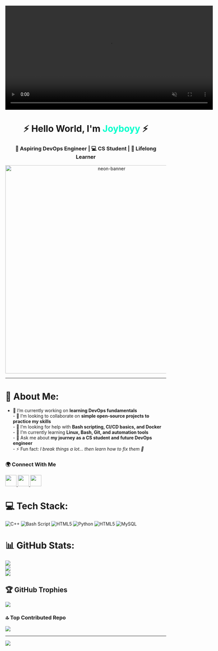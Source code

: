 <p align="center">
  <video autoplay loop muted playsinline width="650">
    <source src="https://github.com/joyboyy23/assets/raw/refs/heads/main/video_2025-09-05_20-57-22.mp4" type="video/mp4">
  </video>
</p>

<h1 align="center">⚡ Hello World, I'm <span style="color:#00ffcc">Joyboyy</span> ⚡</h1>
<h3 align="center">🌌 Aspiring DevOps Engineer | 💻 CS Student | 🚀 Lifelong Learner</h3>

<p align="center">
  <img src="https://i.ibb.co/hVbR9V9/neon-dev.gif" width="650" alt="neon-banner"/>
</p>

---
# 💫 About Me:
- 🔭 I’m currently working on **learning DevOps fundamentals**  <br>- 🤝 I’m looking to collaborate on **simple open-source projects to practice my skills**  <br>- 👐 I’m looking for help with **Bash scripting, CI/CD basics, and Docker**  <br>- 🌱 I’m currently learning **Linux, Bash, Git, and automation tools**  <br>- 💬 Ask me about **my journey as a CS student and future DevOps engineer**  <br>- ⚡ Fun fact: *I break things a lot… then learn how to fix them 🚀*
### 🌍 Connect With Me

<div align="left">
  <a href="https://discord.com/users/1024679734367485982" target="_blank">
  <img src="https://img.shields.io/static/v1?message=Discord&logo=discord&label=&color=7289DA&logoColor=white&style=for-the-badge" height="35" />
    </a>
  <a href="http://t.me/Jjoyboyy" target="_blank">
  <img src="https://img.shields.io/static/v1?message=Telegram&logo=telegram&label=&color=2CA5E0&logoColor=white&style=for-the-badge" height="35" />
    </a>
  <a href="https://www.facebook.com/share/16uUPrqbS9/" target="_blank">
  <img src="https://img.shields.io/static/v1?message=Facebook&logo=facebook&label=&color=1877F2&logoColor=white&style=for-the-badge" height="35" />
    </a>
</div>

# 💻 Tech Stack:
![C++](https://img.shields.io/badge/c++-%2300599C.svg?style=for-the-badge&logo=c%2B%2B&logoColor=white) ![Bash Script](https://img.shields.io/badge/bash_script-%23121011.svg?style=for-the-badge&logo=gnu-bash&logoColor=white) ![HTML5](https://img.shields.io/badge/html5-%23E34F26.svg?style=for-the-badge&logo=html5&logoColor=white) ![Python](https://img.shields.io/badge/python-3670A0?style=for-the-badge&logo=python&logoColor=ffdd54) ![HTML5](https://img.shields.io/badge/html5-%23E34F26.svg?style=for-the-badge&logo=html5&logoColor=white) ![MySQL](https://img.shields.io/badge/mysql-4479A1.svg?style=for-the-badge&logo=mysql&logoColor=white)
# 📊 GitHub Stats:
![](https://github-readme-stats.vercel.app/api?username=joyboyy23&theme=dark&hide_border=false&include_all_commits=false&count_private=false)<br/>
![](https://nirzak-streak-stats.vercel.app/?user=joyboyy23&theme=dark&hide_border=false)<br/>
![](https://github-readme-stats.vercel.app/api/top-langs/?username=joyboyy23&theme=dark&hide_border=false&include_all_commits=false&count_private=false&layout=compact)

## 🏆 GitHub Trophies
![](https://github-profile-trophy.vercel.app/?username=joyboyy23&theme=radical&no-frame=false&no-bg=false&margin-w=4)

### 🔝 Top Contributed Repo
![](https://github-contributor-stats.vercel.app/api?username=joyboyy23&limit=5&theme=dark&combine_all_yearly_contributions=true)

---
[![](https://visitcount.itsvg.in/api?id=joyboyy23&icon=0&color=0)](https://visitcount.itsvg.in)

<!-- Proudly created with GPRM ( https://gprm.itsvg.in ) -->
